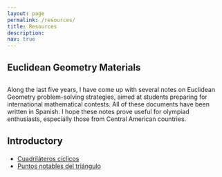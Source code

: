 ```yaml
---
layout: page
permalink: /resources/
title: Resources
description: 
nav: true
---
```


<style>
.myDiv {
    margin: 30px 0px 30px 0px;
}
</style>

<style>
.myDiv2 {
    margin: 20px 0px 20px 0px;
}
</style>

<div class="Resources">

<div class="myDiv">
<h2> Euclidean Geometry Materials </h2>
</div>
  
Along the last five years, I have come up with several notes on Euclidean Geometry problem-solving strategies, 
aimed at students preparing for international mathematical contests. All of these documents have been written in Spanish. I hope these notes prove useful for olympiad enthusiasts, especially those from Central American countries. 
    
<div class="myDiv2">
<h2> Introductory </h2>
</div>

- [Cuadriláteros cíclicos](http://jbacaob.github.io/files/cyclic_quad.pdf)
- [Puntos notables del triángulo](http://jbacaob.github.io/files/triangle_centers.pdf)

